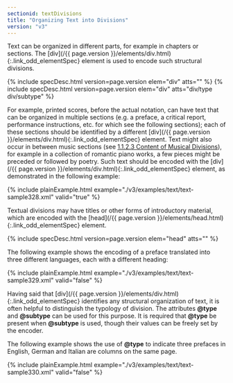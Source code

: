 ```yaml
---
sectionid: textDivisions
title: "Organizing Text into Divisions"
version: "v3"
---
```




Text can be organized in different parts, for example in chapters or sections. The
[div](/{{ page.version }}/elements/div.html){:.link_odd_elementSpec} element is used to encode such structural divisions.



{% include specDesc.html version=page.version elem="div" atts="" %}
{% include specDesc.html version=page.version elem="div" atts="div/type div/subtype" %}




For example, printed scores, before the actual notation, can have text that can be
organized
in multiple sections (e.g. a preface, a critical report, performance instructions,
etc. for
which see the following sections); each of these sections should be identified by
a different
[div](/{{ page.version }}/elements/div.html){:.link_odd_elementSpec} element. Text might also occur in between music sections (see <a class="link_ptr" title="Content of Musical Divisions" href="/{{ page.version }}/guidelines/shared.html#sharedMdivContent">1.1.2.3 Content of Musical Divisions</a>), for example in a collection of romantic piano works, a few
pieces might be preceded or followed by poetry. Such text should be encoded with the
[div](/{{ page.version }}/elements/div.html){:.link_odd_elementSpec} element, as demonstrated in the following example:

{% include plainExample.html example="./v3/examples/text/text-sample328.xml" valid="true" %}


Textual divisions may have titles or other forms of introductory material, which are
encoded
with the [head](/{{ page.version }}/elements/head.html){:.link_odd_elementSpec} element.




{% include specDesc.html version=page.version elem="head" atts="" %}




The following example shows the encoding of a preface translated into three different
languages, each with a different heading:


{% include plainExample.html example="./v3/examples/text/text-sample329.xml" valid="false" %}

Having said that [div](/{{ page.version }}/elements/div.html){:.link_odd_elementSpec} identifies any structural organization of text, it
is often helpful to distinguish the typology of division. The attributes **@type** and
**@subtype** can be used for this purpose. It is required that **@type** be
present when **@subtype** is used, though their values can be freely set by the
encoder.


The following example shows the use of **@type** to indicate three prefaces in English,
German and Italian are columns on the same page.

{% include plainExample.html example="./v3/examples/text/text-sample330.xml" valid="false" %}

